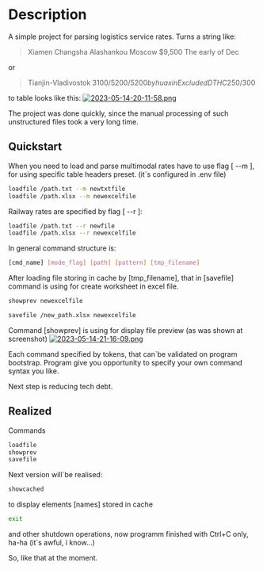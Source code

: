 # Description
A simple project for parsing logistics service rates.
Turns a string like:
> Xiamen	Changsha	Alashankou	Moscow	$9,500 	The early of Dec

or
> Tianjin-Vladivostok $3100/5200/5200 by huaxin Excluded DTHC$250/300

to table looks like this:
[![2023-05-14-20-11-58.png](https://i.postimg.cc/Z5LzkDRG/2023-05-14-20-11-58.png)](https://postimg.cc/YvjsYRQR)

The project was done quickly, since the manual processing of such unstructured files took a very long time.

## Quickstart
When you need to load and parse multimodal rates
have to use flag [ --m ], for using specific table headers
preset. (it`s configured in .env file)
```bash
loadfile /path.txt --m newtxtfile
loadfile /path.xlsx --m newexcelfile
```
Railway rates are specified by flag [ --r ]:
```bash
loadfile /path.txt --r newfile
loadfile /path.xlsx --r newexcelfile
```
In general command structure is:
```bash
[cmd_name] [mode_flag] [path] [pattern] [tmp_filename]
```
After loading file storing in cache by [tmp_filename], 
that in [savefile] command is using for create worksheet
in excel file.
```bash
showprev newexcelfile
```
```bash
savefile /new_path.xlsx newexcelfile
```

Command [showprev] is using for display file preview
(as was shown at screenshot)
[![2023-05-14-21-16-09.png](https://i.postimg.cc/HWt4m557/2023-05-14-21-16-09.png)](https://postimg.cc/rzKtCDf8)

Each command specified by tokens, that can`be validated on
program bootstrap. Program give you opportunity to specify
your own command syntax you like.

Next step is reducing tech debt.

## Realized
Commands
```bash
loadfile
showprev
savefile
```
Next version will`be realised:
```bash
showcached
```
to display elements [names] stored in cache
```bash
exit
```
and other shutdown operations, now programm finished
with Ctrl+C only, ha-ha (it`s awful, i know...)

So, like that at the moment.
